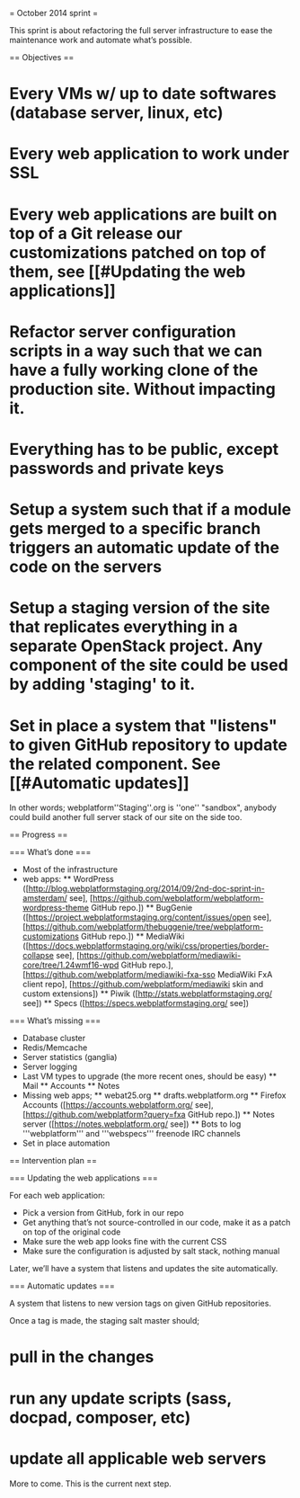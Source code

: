 = October 2014 sprint =

This sprint is about refactoring the full server infrastructure to ease the maintenance work and automate what’s possible.

== Objectives ==

# Every VMs w/ up to date softwares (database server, linux, etc)
# Every web application to work under SSL
# Every web applications are built on top of a Git release our customizations patched on top of them, see [[#Updating the web applications]]
# Refactor server configuration scripts in a way such that we can have a fully working clone of the production site. Without impacting it. 
# Everything has to be public, except passwords and private keys
# Setup a system such that if a module gets merged to a specific branch triggers an automatic update of the code on the servers
# Setup a staging version of the site that replicates everything in a separate OpenStack project. Any component of the site could be used by adding 'staging' to it.
# Set in place a system that "listens" to given GitHub repository to update the related component. See [[#Automatic updates]]

In other words; webplatform''Staging''.org is ''one'' "sandbox", anybody could build another full server stack of our site on the side too. 

== Progress ==

=== What’s done ===

* Most of the infrastructure
* web apps:
** WordPress ([http://blog.webplatformstaging.org/2014/09/2nd-doc-sprint-in-amsterdam/ see], [https://github.com/webplatform/webplatform-wordpress-theme GitHub repo.])
** BugGenie ([https://project.webplatformstaging.org/content/issues/open see], [https://github.com/webplatform/thebuggenie/tree/webplatform-customizations GitHub repo.])
** MediaWiki ([https://docs.webplatformstaging.org/wiki/css/properties/border-collapse see], [https://github.com/webplatform/mediawiki-core/tree/1.24wmf16-wpd GitHub repo.], [https://github.com/webplatform/mediawiki-fxa-sso MediaWiki FxA client repo], [https://github.com/webplatform/mediawiki skin and custom extensions])
** Piwik ([http://stats.webplatformstaging.org/ see])
** Specs ([https://specs.webplatformstaging.org/ see])


=== What’s missing ===

* Database cluster
* Redis/Memcache
* Server statistics (ganglia)
* Server logging
* Last VM types to upgrade (the more recent ones, should be easy)
** Mail
** Accounts
** Notes
* Missing web apps;
** webat25.org
** drafts.webplatform.org
** Firefox Accounts ([https://accounts.webplatform.org/ see], [https://github.com/webplatform?query=fxa GitHub repo.])
** Notes server ([https://notes.webplatform.org/ see])
** Bots to log '''webplatform''' and '''webspecs''' freenode IRC channels
* Set in place automation


== Intervention plan ==

=== Updating the web applications ===

For each web application:

* Pick a version from GitHub, fork in our repo
* Get anything that’s not source-controlled in our code, make it as a patch on top of the original code
* Make sure the web app looks fine with the current CSS
* Make sure the configuration is adjusted by salt stack, nothing manual

Later, we’ll have a system that listens and updates the site automatically.

=== Automatic updates ===

A system that listens to new version tags on given GitHub repositories.

Once a tag is made, the staging salt master should;

# pull in the changes
# run any update scripts (sass, docpad, composer, etc)
# update all applicable web servers

More to come. This is the current next step.